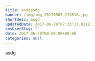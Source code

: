 ```yaml
---
title: asdgasdg
banner: /img/img_20170507_213518.jpg
shortdesc: asgd
updatedDate: 2017-06-28T07:33:27.021Z
cmsUserSlug: ""
date: 2017-06-28T00:00:00+08:00
categories: null
---
```


asdg